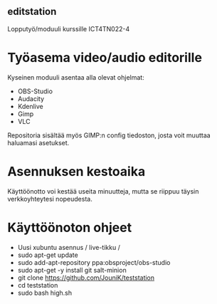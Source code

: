 ## editstation ##
Lopputyö/moduuli kurssille ICT4TN022-4

# Työasema video/audio editorille
Kyseinen moduuli asentaa alla olevat ohjelmat:
- OBS-Studio
- Audacity
- Kdenlive
- Gimp
- VLC

Repositoria sisältää myös GIMP:n config tiedoston, josta voit muuttaa haluamasi asetukset.


# Asennuksen kestoaika
Käyttöönotto voi kestää useita minuutteja, mutta se riippuu täysin verkkoyhteytesi nopeudesta.


# Käyttöönoton ohjeet
- Uusi xubuntu asennus / live-tikku / 
- sudo apt-get update
- sudo add-apt-repository ppa:obsproject/obs-studio
- sudo apt-get -y install git salt-minion
- git clone https://github.com/JouniK/teststation
- cd teststation
- sudo bash high.sh
